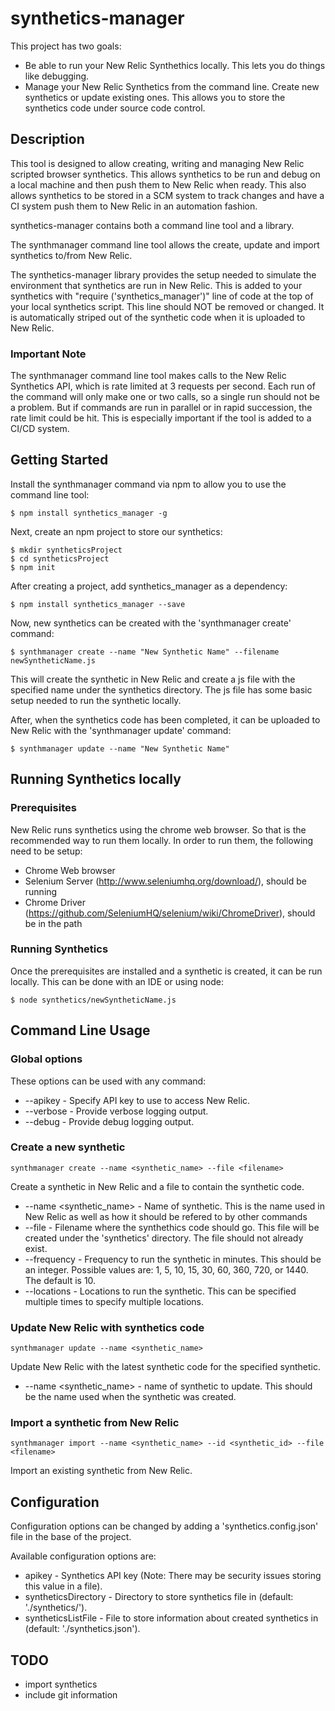 # synthetics-manager

This project has two goals:
* Be able to run your New Relic Synthethics locally. This lets you do things like debugging.
* Manage your New Relic Synthetics from the command line. Create new synthetics or update existing ones. This allows you to store the synthetics code under source code control.

## Description

This tool is designed to allow creating, writing and managing New Relic scripted browser synthetics. This allows synthetics to be run and debug on a local machine and then push them to New Relic when ready. This also allows synthetics to be stored in a SCM system to track changes and have a CI system push them to New Relic in an automation fashion.

synthetics-manager contains both a command line tool and a library. 

The synthmanager command line tool allows the create, update and import synthetics to/from New Relic. 

The synthetics-manager library provides the setup needed to simulate the environment that synthetics are run in New Relic. This is added to your synthetics with "require ('synthetics_manager')" line of code at the top of your local synthetics script. This line should NOT be removed or changed. It is automatically striped out of the synthetic code when it is uploaded to New Relic.

### Important Note

The synthmanager command line tool makes calls to the New Relic Synthetics API, which is rate limited at 3 requests per second. Each run of the command will only make one or two calls, so a single run should not be a problem. But if commands are run in parallel or in rapid succession, the rate limit could be hit. This is especially important if the tool is added to a CI/CD system.

## Getting Started

Install the synthmanager command via npm to allow you to use the command line tool:
```
$ npm install synthetics_manager -g
```

Next, create an npm project to store our synthetics:
```
$ mkdir syntheticsProject
$ cd syntheticsProject
$ npm init
```

After creating a project, add synthetics_manager as a dependency:
```
$ npm install synthetics_manager --save
```

Now, new synthetics can be created with the 'synthmanager create' command:
```
$ synthmanager create --name "New Synthetic Name" --filename newSyntheticName.js
```

This will create the synthetic in New Relic and create a js file with the specified name under the synthetics directory. The js file has some basic setup needed to run the synthetic locally.

After, when the synthetics code has been completed, it can be uploaded to New Relic with the 'synthmanager update' command: 
```
$ synthmanager update --name "New Synthetic Name"
```

## Running Synthetics locally

### Prerequisites

New Relic runs synthetics using the chrome web browser. So that is the recommended way to run them locally. In order to run them, the following need to be setup:
* Chrome Web browser
* Selenium Server (http://www.seleniumhq.org/download/), should be running
* Chrome Driver (https://github.com/SeleniumHQ/selenium/wiki/ChromeDriver), should be in the path

### Running Synthetics

Once the prerequisites are installed and a synthetic is created, it can be run locally. This can be done with an IDE or using node:
```
$ node synthetics/newSyntheticName.js
```

## Command Line Usage

### Global options

These options can be used with any command:

* --apikey - Specify API key to use to access New Relic.
* --verbose - Provide verbose logging output.
* --debug - Provide debug logging output.

### Create a new synthetic

```
synthmanager create --name <synthetic_name> --file <filename>
```

Create a synthetic in New Relic and a file to contain the synthetic code.
* --name <synthetic_name> - Name of synthetic. This is the name used in New Relic as well as how it should be refered to by other commands
* --file <filename> - Filename where the synthethics code should go. This file will be created under the 'synthetics' directory. The file should not already exist.
* --frequency <frequency> - Frequency to run the synthetic in minutes. This should be an integer. Possible values are:  1, 5, 10, 15, 30, 60, 360, 720, or 1440. The default is 10.
* --locations <location> - Locations to run the synthetic. This can be specified multiple times to specify multiple locations.

### Update New Relic with synthetics code

```
synthmanager update --name <synthetic_name>
```

Update New Relic with the latest synthetic code for the specified synthetic.
* --name <synthetic_name> - name of synthetic to update. This should be the name used when the synthetic was created.

### Import a synthetic from New Relic

```
synthmanager import --name <synthetic_name> --id <synthetic_id> --file <filename>
```

Import an existing synthetic from New Relic.

## Configuration

Configuration options can be changed by adding a 'synthetics.config.json' file in the base of the project. 

Available configuration options are:
* apikey - Synthetics API key (Note: There may be security issues storing this value in a file).
* syntheticsDirectory - Directory to store synthetics file in (default: './synthetics/').
* syntheticsListFile - File to store information about created synthetics in (default: './synthetics.json').



## TODO

* import synthetics
* include git information
